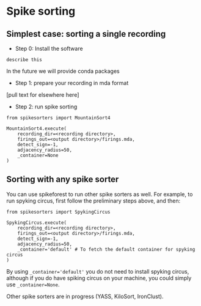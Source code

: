 # Spike sorting

## Simplest case: sorting a single recording

* Step 0: Install the software

```
describe this
```

In the future we will provide conda packages

* Step 1: prepare your recording in mda format

[pull text for elsewhere here]

* Step 2: run spike sorting

```
from spikesorters import MountainSort4

MountainSort4.execute(
    recording_dir=<recording directory>,
    firings_out=<output directory>/firings.mda,
    detect_sign=-1,
    adjacency_radius=50,
    _container=None
)
```

## Sorting with any spike sorter

You can use spikeforest to run other spike sorters as well. For example, to run spyking circus, first follow the preliminary steps above, and then:

```
from spikesorters import SpykingCircus

SpykingCircus.execute(
    recording_dir=<recording directory>,
    firings_out=<output directory>/firings.mda,
    detect_sign=-1,
    adjacency_radius=50,
    _container='default' # To fetch the default container for spyking circus
)
```

By using `_container='default'` you do not need to install spyking circus, although if you do have spiking circus on your machine, you could simply use `_container=None`.

Other spike sorters are in progress (YASS, KiloSort, IronClust).
